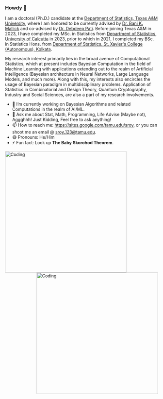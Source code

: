 ### Howdy 👋

I am a doctoral (Ph.D.) candidate at the [Department of Statistics, Texas A&M University](https://stat.tamu.edu/), where I am honored to be currently advised by [Dr. Bani K. Mallick](https://web.stat.tamu.edu/~bmallick/) and co-advised by [Dr. Debdeep Pati](https://web.stat.tamu.edu/~debdeep/Home.html). Before joining Texas A&M in 2023, I have completed my MSc. in Statistics from [Department of Statistics, University of Calcutta](https://www.caluniv.ac.in/academic/Statistics.html) in 2023, prior to which in 2021, I completed my BSc. in Statistics Hons. from [Department of Statistics, St. Xavier's College (Autonomous), Kolkata](https://sxccal.edu/department-of-statistics). 

My research interest primarily lies in the broad avenue of Computational Statistics, which at present includes Bayesian Computation in the field of Machine Learning with applications extending out to the realm of Artificial Intelligence (Bayesian architecture in Neural Networks, Large Language Models, and much more). Along with this, my interests also encircles the usage of Bayesian paradigm in multidisciplinary problems. Application of Statistics in Combinatorial and Design Theory, Quantum Cryptography, Industry and Social Sciences, are also a part of my research involvements.

- 🔭 I’m currently working on Bayesian Algorithms and related Computations in the realm of AI/ML.
- 💬 Ask me about Stat, Math, Programming, Life Advise (Maybe not), Aggghhh! Just Kidding, Feel free to ask anything!
- 📫 How to reach me: https://sites.google.com/tamu.edu/sroy, or you can shoot me an email @ [sroy_123@tamu.edu](mailto:sroy_123@tamu.edu).
- 😄 Pronouns: He/Him
- ⚡ Fun fact: Look up **The Baby Skorohod Theorem**.

<img align="left" alt="Coding" width="400" src="https://user-images.githubusercontent.com/74038190/235224431-e8c8c12e-6826-47f1-89fb-2ddad83b3abf.gif">
<img align="right" alt="Coding" width="400" src="https://github-readme-streak-stats.herokuapp.com?user=Roy-SR-007&theme=dark">
